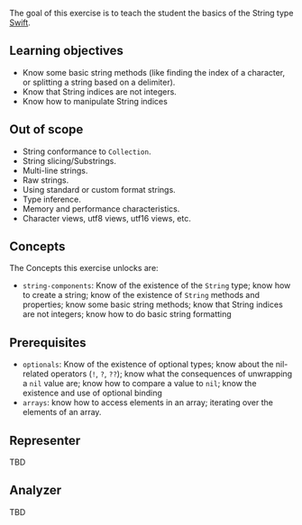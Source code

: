 The goal of this exercise is to teach the student the basics of the String type [Swift][strings].

## Learning objectives

- Know some basic string methods (like finding the index of a character, or splitting a string based on a delimiter).
- Know that String indices are not integers.
- Know how to manipulate String indices

## Out of scope

- String conformance to `Collection`.
- String slicing/Substrings.
- Multi-line strings.
- Raw strings.
- Using standard or custom format strings.
- Type inference.
- Memory and performance characteristics.
- Character views, utf8 views, utf16 views, etc.

## Concepts

The Concepts this exercise unlocks are:

- `string-components`: Know of the existence of the `String` type; know how to create a string; know of the existence of `String` methods and properties; know some basic string methods; know that String indices are not integers; know how to do basic string formatting

## Prerequisites

- `optionals`: Know of the existence of optional types; know about the nil-related operators (`!`, `?`, `??`); know what the consequences of unwrapping a `nil` value are; know how to compare a value to `nil`; know the existence and use of optional binding
- `arrays`: know how to access elements in an array; iterating over the elements of an array.

## Representer

TBD

## Analyzer

TBD

[strings]: https://docs.swift.org/swift-book/LanguageGuide/StringsAndCharacters.html
